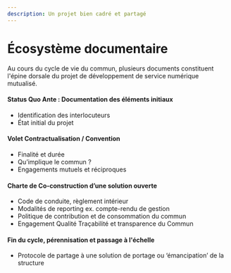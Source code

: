 ```yaml
---
description: Un projet bien cadré et partagé
---
```


# Écosystème documentaire

Au cours du cycle de vie du commun, plusieurs documents constituent l'épine dorsale du projet de développement de service numérique mutualisé. 

#### Status Quo Ante : Documentation des éléments initiaux 

* Identification des interlocuteurs 
* État initial du projet

#### Volet Contractualisation / Convention

* Finalité et durée
* Qu’implique le commun ?
* Engagements mutuels et réciproques

#### Charte de Co-construction d’une solution ouverte

* Code de conduite, règlement intérieur
* Modalités de reporting ex. compte-rendu de gestion
* Politique de contribution et de consommation du commun
* Engagement Qualité Traçabilité et transparence du Commun

#### Fin du cycle, pérennisation et passage à l'échelle

* Protocole de partage à une solution de portage ou ‘émancipation’ de la structure

